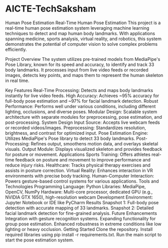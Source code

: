 # AICTE-TechSaksham
Human Pose Estimation
Real-Time Human Pose Estimation
This project is a real-time human pose estimation system leveraging machine learning techniques to detect and map human body landmarks. With applications spanning medicine, sports analysis, virtual reality, and robotics, this system demonstrates the potential of computer vision to solve complex problems efficiently.

Project Overview
The system utilizes pre-trained models from MediaPipe's Pose Library, known for its speed and accuracy, to identify and track 33 body landmarks. It processes input from live video feeds or recorded images, detects key points, and maps them to represent the human skeleton in real time.

Key Features
Real-Time Processing: Detects and maps body landmarks instantly for live video feeds.
High Accuracy: Achieves ~95% accuracy for full-body pose estimation and ~97% for facial landmark detection.
Robust Performance: Performs well under various conditions, including different lighting, occlusions, and diverse poses.
Modular Design: Scalable system architecture with separate modules for preprocessing, pose estimation, and post-processing.
System Design
Input Source: Accepts live webcam feeds or recorded videos/images.
Preprocessing: Standardizes resolution, brightness, and contrast for optimized input.
Pose Estimation Engine: Utilizes MediaPipe's Pose library to detect 33 body landmarks.
Post-Processing: Refines output, smoothens motion data, and overlays skeletal visuals.
Output Module: Displays visualized skeleton and provides feedback for posture or movement.
Applications
Sports Training: Offers athletes real-time feedback on posture and movement to improve performance and reduce injury risks.
Healthcare: Tracks physical therapy exercises and assists in posture correction.
Virtual Reality: Enhances interaction in VR environments with precise body tracking.
Human-Computer Interaction: Powers gesture-based control systems for various applications.
Tools and Technologies
Programming Language: Python
Libraries: MediaPipe, OpenCV, NumPy
Hardware: Multi-core processor, dedicated GPU (e.g., NVIDIA GTX 1650), high-resolution webcam
Development Environment: Jupyter Notebook or IDE like PyCharm
Results
Snapshot 1: Full-body pose detection with accurate mapping of 33 landmarks.
Snapshot 2: Detailed facial landmark detection for fine-grained analysis.
Future Enhancements
Integration with gesture recognition systems.
Expanding functionality for group pose estimation.
Enhanced robustness in extreme conditions like low lighting or heavy occlusion.
Getting Started
Clone the repository.
Install required libraries using pip install -r requirements.txt.
Run the main script to start the pose estimation system.
